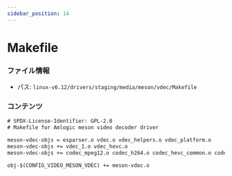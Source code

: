 ```yaml
---
sidebar_position: 14
---
```

# Makefile

### ファイル情報

- パス: `linux-v6.12/drivers/staging/media/meson/vdec/Makefile`

### コンテンツ

```txt
# SPDX-License-Identifier: GPL-2.0
# Makefile for Amlogic meson video decoder driver

meson-vdec-objs = esparser.o vdec.o vdec_helpers.o vdec_platform.o
meson-vdec-objs += vdec_1.o vdec_hevc.o
meson-vdec-objs += codec_mpeg12.o codec_h264.o codec_hevc_common.o codec_vp9.o

obj-$(CONFIG_VIDEO_MESON_VDEC) += meson-vdec.o

```

